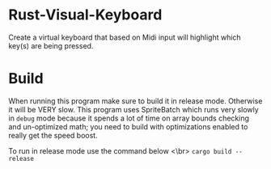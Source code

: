 # Rust-Visual-Keyboard
Create a virtual keyboard that based on Midi input will highlight which key(s) are being pressed. 


# Build
When running this program make sure to build it in release mode. Otherwise it will be VERY slow. This program uses SpriteBatch which runs very slowly in `debug` mode because it spends a lot of time on array bounds checking and un-optimized math; you need to build with optimizations enabled to really get the speed boost.

To run in release mode use the command below <\br>
```cargo build --release```
